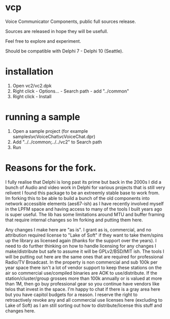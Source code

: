 # vcp
Voice Communicator Components, public full sources release.

Sources are released in hope they will be usefull.

Feel free to explore and experiment.

Should be compatible with Delphi 7 - Delphi 10 (Seattle).


# installation

1. Open vc2/vc2.dpk
2. Right click - Options... - Search path - add "../common"
3. Right click - Install

# running a sample

1. Open a sample project (for example samples\vcVoiceChat\vcVoiceChat.dpr)
2. Add "../../common;../../vc2" to Search path
3. Run

# Reasons for the fork.
I fully realise that Delphi is long past its prime but back in the 2000s I did a bunch of Audio and video work in Delphi for various projects that is still very relivent I found this package to be an extreemly stable base to work from. Im forking this to be able to build a bunch of the old components into network accessible elements (aes67-ish) as I have recently involved myself in the LPFM space and having access to many of the tools I built years ago is super useful. The lib has some limitations around MTU and buffer framing that require internal changes so Im forking and putting them here. 

Any changes I make here are "as is". I grant as is, commercial, and no attribution required license to "Lake of Soft" if they want to take them/spins up the library as licensed again (thanks for the support over the years). I need to do further thinking on how to handle licensing for any changes I make/distribute but safe to assume it will be GPLv2/BSD/MIT ish. The tools I will be putting out here are the same ones that are required for professional Radio/TV Broadcast. In the property is non commercial and sub 100k per year space there isn't a lot of vendor support to keep these stations on the air so commercial use/compiled binaries are AOK to use/distribute. If the station/cluster/group grosses more than 100k annually or is valued at more than 1M, then go buy professional gear so you continue have vendors like telos that invest in the space. I'm happy to chat if there is a gray area here but you have capitol budgets for a reason. I reserve the right to retroactively revoke any and all commercial use licenses here (excluding to Lake of Soft) as I am still sorting out how to distribute/license this stuff and changes here.
